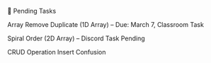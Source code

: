 📌 Pending Tasks

Array Remove Duplicate (1D Array) – Due: March 7, Classroom Task

Spiral Order (2D Array) – Discord Task Pending

CRUD Operation Insert Confusion 
